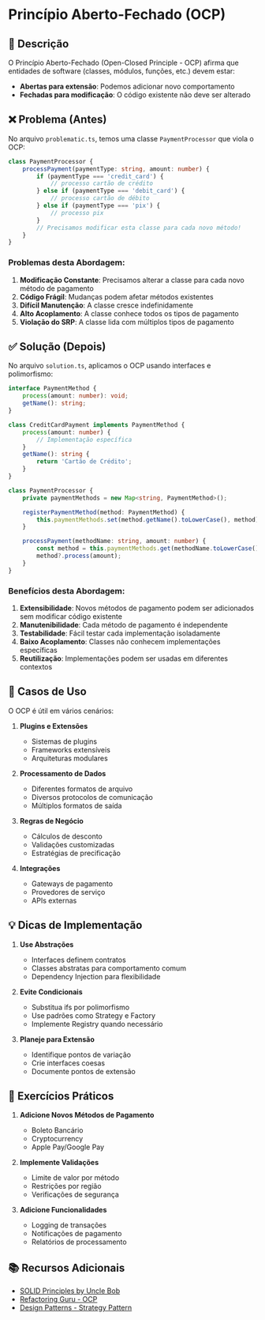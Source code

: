 # Princípio Aberto-Fechado (OCP)

## 📝 Descrição

O Princípio Aberto-Fechado (Open-Closed Principle - OCP) afirma que entidades de software (classes, módulos, funções, etc.) devem estar:
- **Abertas para extensão**: Podemos adicionar novo comportamento
- **Fechadas para modificação**: O código existente não deve ser alterado

## ❌ Problema (Antes)

No arquivo `problematic.ts`, temos uma classe `PaymentProcessor` que viola o OCP:

```typescript
class PaymentProcessor {
    processPayment(paymentType: string, amount: number) {
        if (paymentType === 'credit_card') {
            // processo cartão de crédito
        } else if (paymentType === 'debit_card') {
            // processo cartão de débito
        } else if (paymentType === 'pix') {
            // processo pix
        }
        // Precisamos modificar esta classe para cada novo método!
    }
}
```

### Problemas desta Abordagem:

1. **Modificação Constante**: Precisamos alterar a classe para cada novo método de pagamento
2. **Código Frágil**: Mudanças podem afetar métodos existentes
3. **Difícil Manutenção**: A classe cresce indefinidamente
4. **Alto Acoplamento**: A classe conhece todos os tipos de pagamento
5. **Violação do SRP**: A classe lida com múltiplos tipos de pagamento

## ✅ Solução (Depois)

No arquivo `solution.ts`, aplicamos o OCP usando interfaces e polimorfismo:

```typescript
interface PaymentMethod {
    process(amount: number): void;
    getName(): string;
}

class CreditCardPayment implements PaymentMethod {
    process(amount: number) {
        // Implementação específica
    }
    getName(): string {
        return 'Cartão de Crédito';
    }
}

class PaymentProcessor {
    private paymentMethods = new Map<string, PaymentMethod>();

    registerPaymentMethod(method: PaymentMethod) {
        this.paymentMethods.set(method.getName().toLowerCase(), method);
    }

    processPayment(methodName: string, amount: number) {
        const method = this.paymentMethods.get(methodName.toLowerCase());
        method?.process(amount);
    }
}
```

### Benefícios desta Abordagem:

1. **Extensibilidade**: Novos métodos de pagamento podem ser adicionados sem modificar código existente
2. **Manutenibilidade**: Cada método de pagamento é independente
3. **Testabilidade**: Fácil testar cada implementação isoladamente
4. **Baixo Acoplamento**: Classes não conhecem implementações específicas
5. **Reutilização**: Implementações podem ser usadas em diferentes contextos

## 🎯 Casos de Uso

O OCP é útil em vários cenários:

1. **Plugins e Extensões**
   - Sistemas de plugins
   - Frameworks extensíveis
   - Arquiteturas modulares

2. **Processamento de Dados**
   - Diferentes formatos de arquivo
   - Diversos protocolos de comunicação
   - Múltiplos formatos de saída

3. **Regras de Negócio**
   - Cálculos de desconto
   - Validações customizadas
   - Estratégias de precificação

4. **Integrações**
   - Gateways de pagamento
   - Provedores de serviço
   - APIs externas

## 💡 Dicas de Implementação

1. **Use Abstrações**
   - Interfaces definem contratos
   - Classes abstratas para comportamento comum
   - Dependency Injection para flexibilidade

2. **Evite Condicionais**
   - Substitua ifs por polimorfismo
   - Use padrões como Strategy e Factory
   - Implemente Registry quando necessário

3. **Planeje para Extensão**
   - Identifique pontos de variação
   - Crie interfaces coesas
   - Documente pontos de extensão

## 🔄 Exercícios Práticos

1. **Adicione Novos Métodos de Pagamento**
   - Boleto Bancário
   - Cryptocurrency
   - Apple Pay/Google Pay

2. **Implemente Validações**
   - Limite de valor por método
   - Restrições por região
   - Verificações de segurança

3. **Adicione Funcionalidades**
   - Logging de transações
   - Notificações de pagamento
   - Relatórios de processamento

## 📚 Recursos Adicionais

- [SOLID Principles by Uncle Bob](https://blog.cleancoder.com/uncle-bob/2014/05/12/TheOpenClosedPrinciple.html)
- [Refactoring Guru - OCP](https://refactoring.guru/solid-principles/open-closed)
- [Design Patterns - Strategy Pattern](https://refactoring.guru/design-patterns/strategy)
